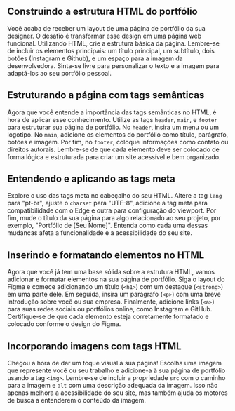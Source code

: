 ## Construindo a estrutura HTML do portfólio

Você acaba de receber um layout de uma página de portfólio da sua designer. O desafio é transformar esse design em uma página web funcional. Utilizando HTML, crie a estrutura básica da página. Lembre-se de incluir os elementos principais: um título principal, um subtítulo, dois botões (Instagram e Github), e um espaço para a imagem da desenvolvedora. Sinta-se livre para personalizar o texto e a imagem para adaptá-los ao seu portfólio pessoal.

## Estruturando a página com tags semânticas

Agora que você entende a importância das tags semânticas no HTML, é hora de aplicar esse conhecimento. Utilize as tags `header`, `main`, e `footer` para estruturar sua página de portfólio. No `header`, insira um menu ou um logotipo. No `main`, adicione os elementos do portfólio como título, parágrafo, botões e imagem. Por fim, no `footer`, coloque informações como contato ou direitos autorais. Lembre-se de que cada elemento deve ser colocado de forma lógica e estruturada para criar um site acessível e bem organizado.

## Entendendo e aplicando as tags meta

Explore o uso das tags meta no cabeçalho do seu HTML. Altere a tag `lang` para "pt-br", ajuste o `charset` para "UTF-8", adicione a tag meta para compatibilidade com o Edge e outra para configuração do viewport. Por fim, mude o título da sua página para algo relacionado ao seu projeto, por exemplo, "Portfólio de [Seu Nome]". Entenda como cada uma dessas mudanças afeta a funcionalidade e a acessibilidade do seu site.

## Inserindo e formatando elementos no HTML

Agora que você já tem uma base sólida sobre a estrutura HTML, vamos adicionar e formatar elementos na sua página de portfólio. Siga o layout do Figma e comece adicionando um título (`<h1>`) com um destaque (`<strong>`) em uma parte dele. Em seguida, insira um parágrafo (`<p>`) com uma breve introdução sobre você ou sua empresa. Finalmente, adicione links (`<a>`) para suas redes sociais ou portfólios online, como Instagram e GitHub. Certifique-se de que cada elemento esteja corretamente formatado e colocado conforme o design do Figma.

## Incorporando imagens com tags HTML

Chegou a hora de dar um toque visual à sua página! Escolha uma imagem que represente você ou seu trabalho e adicione-a à sua página de portfólio usando a tag `<img>`. Lembre-se de incluir a propriedade `src` com o caminho para a imagem e `alt` com uma descrição adequada da imagem. Isso não apenas melhora a acessibilidade do seu site, mas também ajuda os motores de busca a entenderem o conteúdo da imagem.

